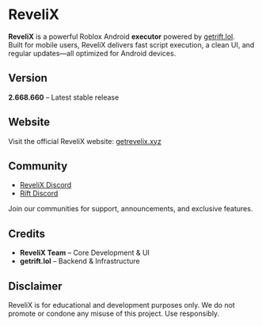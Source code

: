 # ReveliX

**ReveliX** is a powerful Roblox Android **executor** powered by [getrift.lol](https://getrift.lol).  
Built for mobile users, ReveliX delivers fast script execution, a clean UI, and regular updates—all optimized for Android devices.

## Version

**2.668.660** – Latest stable release

## Website

Visit the official ReveliX website: [getrevelix.xyz](https://getrevelix.xyz)

## Community

- [ReveliX Discord](https://discord.gg/revelix)  
- [Rift Discord](https://discord.gg/rPTYdRat2M)

Join our communities for support, announcements, and exclusive features.

## Credits

- **ReveliX Team** – Core Development & UI  
- **getrift.lol** – Backend & Infrastructure

## Disclaimer

ReveliX is for educational and development purposes only. We do not promote or condone any misuse of this project. Use responsibly.
